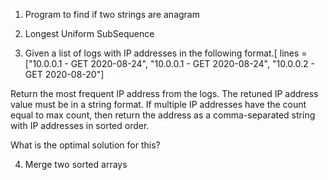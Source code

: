 1. Program to find if two strings are anagram
   
3. Longest Uniform SubSequence
   
4. Given a list of logs with IP addresses in the following format.[
lines = ["10.0.0.1 - GET 2020-08-24", "10.0.0.1 - GET 2020-08-24", "10.0.0.2 - GET 2020-08-20"]

Return the most frequent IP address from the logs. The retuned IP address value must be in a string format. If multiple IP addresses have the count equal to max count, then return the address as a comma-separated string with IP addresses in sorted order.

What is the optimal solution for this?

4. Merge two sorted arrays
